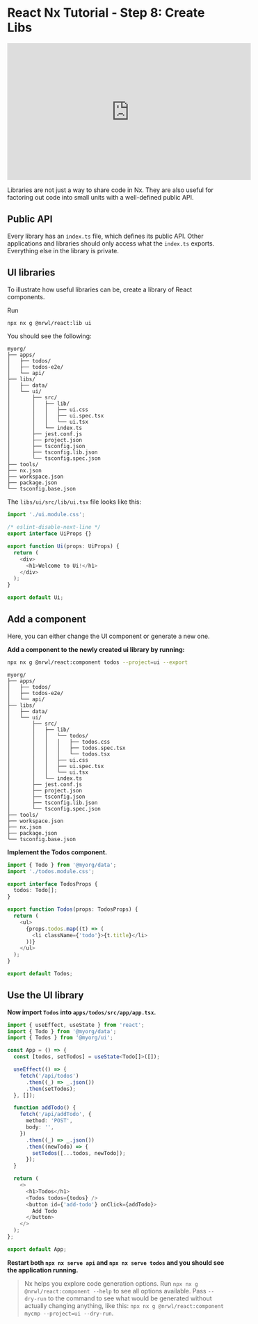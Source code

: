 # React Nx Tutorial - Step 8: Create Libs

<iframe loading="lazy" width="560" height="315" src="https://www.youtube.com/embed/a1CAYlXizWM" frameborder="0" allow="accelerometer; autoplay; encrypted-media; gyroscope; picture-in-picture; fullscreen"></iframe>

Libraries are not just a way to share code in Nx. They are also useful for factoring out code into small units with a well-defined public API.

## Public API

Every library has an `index.ts` file, which defines its public API. Other applications and libraries should only access what the `index.ts` exports. Everything else in the library is private.

## UI libraries

To illustrate how useful libraries can be, create a library of React components.

Run

```bash
npx nx g @nrwl/react:lib ui
```

You should see the following:

```treeview
myorg/
├── apps/
│   ├── todos/
│   ├── todos-e2e/
│   └── api/
├── libs/
│   ├── data/
│   └── ui/
│       ├── src/
│       │   ├── lib/
│       │   │   ├── ui.css
│       │   │   ├── ui.spec.tsx
│       │   │   └── ui.tsx
│       │   └── index.ts
│       ├── jest.conf.js
│       ├── project.json
│       ├── tsconfig.json
│       ├── tsconfig.lib.json
│       └── tsconfig.spec.json
├── tools/
├── nx.json
├── workspace.json
├── package.json
└── tsconfig.base.json
```

The `libs/ui/src/lib/ui.tsx` file looks like this:

```typescript
import './ui.module.css';

/* eslint-disable-next-line */
export interface UiProps {}

export function Ui(props: UiProps) {
  return (
    <div>
      <h1>Welcome to Ui!</h1>
    </div>
  );
}

export default Ui;
```

## Add a component

Here, you can either change the UI component or generate a new one.

**Add a component to the newly created ui library by running:**

```bash
npx nx g @nrwl/react:component todos --project=ui --export
```

```treeview
myorg/
├── apps/
│   ├── todos/
│   ├── todos-e2e/
│   └── api/
├── libs/
│   ├── data/
│   └── ui/
│       ├── src/
│       │   ├── lib/
│       │   │   └── todos/
│       │   │   │   ├── todos.css
│       │   │   │   ├── todos.spec.tsx
│       │   │   │   └── todos.tsx
│       │   │   ├── ui.css
│       │   │   ├── ui.spec.tsx
│       │   │   └── ui.tsx
│       │   └── index.ts
│       ├── jest.conf.js
│       ├── project.json
│       ├── tsconfig.json
│       ├── tsconfig.lib.json
│       └── tsconfig.spec.json
├── tools/
├── workspace.json
├── nx.json
├── package.json
└── tsconfig.base.json
```

**Implement the Todos component.**

```typescript
import { Todo } from '@myorg/data';
import './todos.module.css';

export interface TodosProps {
  todos: Todo[];
}

export function Todos(props: TodosProps) {
  return (
    <ul>
      {props.todos.map((t) => (
        <li className={'todo'}>{t.title}</li>
      ))}
    </ul>
  );
}

export default Todos;
```

## Use the UI library

**Now import `Todos` into `apps/todos/src/app/app.tsx`.**

```typescript
import { useEffect, useState } from 'react';
import { Todo } from '@myorg/data';
import { Todos } from '@myorg/ui';

const App = () => {
  const [todos, setTodos] = useState<Todo[]>([]);

  useEffect(() => {
    fetch('/api/todos')
      .then((_) => _.json())
      .then(setTodos);
  }, []);

  function addTodo() {
    fetch('/api/addTodo', {
      method: 'POST',
      body: '',
    })
      .then((_) => _.json())
      .then((newTodo) => {
        setTodos([...todos, newTodo]);
      });
  }

  return (
    <>
      <h1>Todos</h1>
      <Todos todos={todos} />
      <button id={'add-todo'} onClick={addTodo}>
        Add Todo
      </button>
    </>
  );
};

export default App;
```

**Restart both `npx nx serve api` and `npx nx serve todos` and you should see the application running.**

> Nx helps you explore code generation options. Run `npx nx g @nrwl/react:component --help` to see all options available. Pass `--dry-run` to the command to see what would be generated without actually changing anything, like this: `npx nx g @nrwl/react:component mycmp --project=ui --dry-run`.
